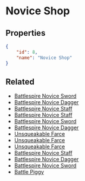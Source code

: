 # Novice Shop

<no description available>

## Properties

```json
{
    "id": 8,
    "name": "Novice Shop"
}
```

## Related

- [Battlespire Novice Sword](../items/589-battlespire-novice-sword.md)
- [Battlespire Novice Dagger](../items/592-battlespire-novice-dagger.md)
- [Battlespire Novice Staff](../items/595-battlespire-novice-staff.md)
- [Battlespire Novice Staff](../items/594-battlespire-novice-staff.md)
- [Battlespire Novice Sword](../items/588-battlespire-novice-sword.md)
- [Battlespire Novice Dagger](../items/591-battlespire-novice-dagger.md)
- [Unsqueakable Farce](../items/444-unsqueakable-farce.md)
- [Unsqueakable Farce](../items/442-unsqueakable-farce.md)
- [Unsqueakable Farce](../items/443-unsqueakable-farce.md)
- [Battlespire Novice Staff](../items/593-battlespire-novice-staff.md)
- [Battlespire Novice Dagger](../items/590-battlespire-novice-dagger.md)
- [Battlespire Novice Sword](../items/587-battlespire-novice-sword.md)
- [Battle Piggy](../items/448-battle-piggy.md)

